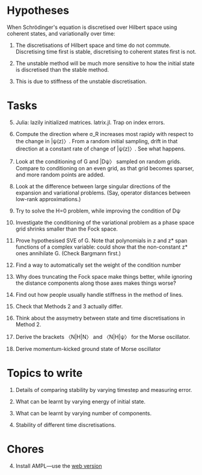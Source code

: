 Hypotheses
=======

When Schrödinger's equation is discretised over Hilbert space using coherent states, and variationally over time:

1. The discretisations of Hilbert space and time do not commute.  Discretising time first is stable, discretising to coherent states first is not.

2. The unstable method will be much more sensitive to how the initial state is discretised than the stable method.

3. This is due to stiffness of the unstable discretisation.

Tasks
====
5. Julia: lazily initialized matrices.  latrix.jl.  Trap on index errors.

1. Compute the direction where σ_R increases most rapidy with respect to the change in |ψ(z)〉.  From a random initial sampling, drift in that direction at a constant rate of change of |ψ(z)〉.  See what happens.

0. Look at the conditioning of G and |Dψ〉 sampled on random grids.  Compare to conditioning on an even grid, as that grid becomes sparser, and more random points are added.

1. Look at the difference between large singular directions of the expansion and variational problems.  (Say, operator distances between low-rank approximations.)

1. Try to solve the H=0 problem, while improving the condition of Dψ

1. Investigate the conditioning of the variational problem as a phase space grid shrinks smaller than the Fock space.

2. Prove hypothesised SVE of G.  Note that polynomials in z and z* span functions of a complex variable: could show that the non-constant z* ones annihilate G.  (Check Bargmann first.)

1. Find a way to automatically set the weight of the condition number

2. Why does truncating the Fock space make things better, while ignoring the distance components along those axes makes things worse?

1. Find out how people usually handle stiffness in the method of lines.

3. Check that Methods 2 and 3 actually differ.

4. Think about the assymetry between state and time discretisations in Method 2.

2. Derive the brackets 〈N|H|N〉 and 〈N|H|ψ〉 for the Morse oscillator.

5. Derive momentum-kicked ground state of Morse oscillator

Topics to write
=====

1. Details of comparing stability by varying timestep and measuring error.

2. What can be learnt by varying energy of initial state.

3. What can be learnt by varying number of components.

4. Stability of different time discretisations.

Chores
=====

4. Install AMPL—use the [web version](http://www.ampl.com/TRYAMPL/startup.html)

